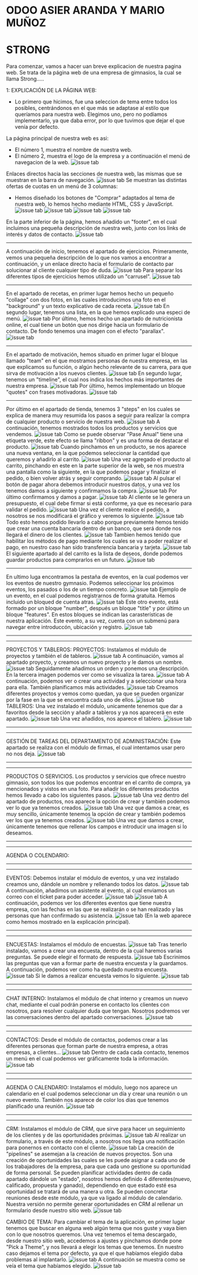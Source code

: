 # ODOO ASIER ARANDA Y MARIO MUÑOZ

# **STRONG**

Para comenzar, vamos a hacer uan breve explicacion de nuestra pagina web.
Se trata de la página web de una empresa de gimnasios, la cual se llama Strong.....

1: EXPLICACIÓN DE LA PÁGINA WEB:
* Lo primero que hicimos, fue una seleccion de tema entre todos los posibles, centrándonos en el que más se adaptase al estilo que queríamos para nuestra web. Elegimos uno, pero no podíamos implementarlo, ya que daba error, por lo que tuvimos que dejar el que venía por defecto.



La página principal de nuestra web es asi:
* El número 1, muestra el nombre de nuestra web.
* El número 2, muestra el logo de la empresa y a continuación el menú de navegacion de la web.
![issue tab](img/1.png)

Enlaces directos hacia las secciones de nuestra web, las mismas que se muestran en la barra de navegación.
![issue tab](img/2.png)
Se muestran las distintas ofertas de cuotas en un menú de 3 columnas:
* Hemos diseñado los botones de "Comprar" adaptados al tema de nuestra web, lo hemos hecho mediante HTML, CSS y JavaScript.
![issue tab](img/3.png)
![issue tab](img/4.png)
![issue tab](img/5.png)
![issue tab](img/6.png)

En la parte inferior de la página, hemos añadido un "footer", en el cual incluimos una pequeña descripción de nuestra web, junto con los links de interés y datos de contacto.
![issue tab](img/7.png)

_________________________

A continuación de inicio, tenemos el apartado de ejercicios.
Primeramente, vemos una pequeña descripción de lo que nos vamos a encontrar a continuación, y un enlace directo hacia el formulario de contacto par solucionar al cliente cualquier tipo de duda.
![issue tab](img/8.png)
Para separar los diferentes tipos de ejercicios hemos utilizado un "carrusel".
![issue tab](img/9.png)
_________________________

En el apartado de recetas, en primer lugar hemos hecho un pequeño "collage" con dos fotos, en las cuales introducimos una foto en el "background" y un texto explicativo de cada receta.
![issue tab](img/10.png)
En segundo lugar, tenemos una lista, en la que hemos explicado una especi de menú.
![issue tab](img/11.png)
Por último, hemos hecho un apartado de nutricionista online, el cual tiene un botón que nos dirige hacia un formulario de contacto.
De fondo tenemos una imagen con el efecto "parallax".
![issue tab](img/12.png)
_________________________

En el apartado de motivación, hemos situado en primer lugar el bloque llamado "team" en el que mostramos personas de nuestra empresa, en las que explicamos su función, o algún hecho relevante de su carrera, para que sirva de motivación a los nuevos clientes.
![issue tab](img/13.png)
En segundo lugar, tenemos un "timeline", el cual nos indica los hechos más importantes de nuestra empresa.
![issue tab](img/14.png)
Por último, hemos implementado un bloque "quotes" con frases motivadoras.
![issue tab](img/15.png)
_________________________
Por último en el apartado de tienda, tenemos 3 "steps" en los cuales se explica de manera muy resumida los pasos a seguir para realizar la compra de cualquier producto o servicio de nuestra web.
![issue tab](img/16.png)
A continuación, tenemos mostrados todos los productos y servicios que vendemos.
![issue tab](img/17.png)
Como se puede observar "Pase Anual" tiene una etiqueta verde, este efecto se llama "ribbon" y es una forma de destacar el producto.
![issue tab](img/18.png)
Cuando pinchamos en un producto, se nos aparece una nueva ventana, en la que podemos seleccionar la cantidad que queremos y añadirlo al carrito.
![issue tab](img/19.png)
Una vez agregado el producto al carrito, pinchando en este en la parte superior de la web, se nos muestra una pantalla como la siguiente, en la que podemos pagar y finalizar el pedido, o bien volver atrás y seguir comprando.
![issue tab](img/20.png)
Al pulsar el botón de pagar ahora debemos introducir nuestros datos, y una vez los tenemos damos a siguiente y confirmamos la compra.
![issue tab](img/20_1.png)
Por último confirmamos y damos a pagar.
![issue tab](img/20_2.png)
Al cliente se le genera un presupuesto, el cual debe firmar si está conforme, ya que es necesario para validar el pedido.
![issue tab](img/20_3.png)
Una vez el cliente realice el pedido, a nosotros se nos modificará el gráfico y veremos lo siguiente.
![issue tab](img/20_4.png) 
Todo esto hemos podido llevarlo a cabo porque previamente hemos tenido que crear una cuenta bancaria dentro de un banco, que será donde nos llegará el dinero de los clientes.
![issue tab](img/20_5.png)
Tambien hemos tenido que habilitar los métodos de pago mediante los cuales se va a poder realizar el pago, en nuestro caso han sido transferencia bancaria y tarjeta.
![issue tab](img/20_6.png)
El siguiente apartado al del carrito es la lista de deseos, donde podemos guardar productos para comprarlos en un futuro.
![issue tab](img/21.png)
_____________________________
En ultimo luga encontramos la pestaña de eventos, en la cual podemos ver los eventos de nuestro gymnasio.
Podemos seleccionar los próximos eventos, los pasados o los de un tiempo concreto.
![issue tab](img/22.png)
Ejemplo de un evento, en el cual podemos registrarnos de forma gratuita.
Hemos incluido un bloqued de cuenta atras.
![issue tab](img/23.png)
Este otro evento, está formado por un bloque "number", después un bloque "title" y por último un bloque "features".
En estos bloques se indican las carasterísticas de nuestra aplicación.
Este evento, a su vez, cuenta con un submenú para navegar entre introduccón, ubicación y registro.
![issue tab](img/24.png)
_____________________________
_____________________________
PROYECTOS Y TABLEROS:
PROYECTOS:
Instalamos el módulo de proyectos y también el de tableros.
![issue tab](img/25.png)
A continuación, vamos al apartado proyecto, y creamos un nuevo proyecto y le damos un nombre.
![issue tab](img/26.png)
Seguidamente añadimos un orden y ponemos una descripción. En la tercera imagen podemos ver como se visualiza la tarea.
![issue tab](img/27.png)
A continuación, podemos ver o crear una actividad y a seleccionar una hora para ella. También planificamos más actividades.
![issue tab](img/28.png)
Creamos diferentes proyectos y vemos como quedan, ya que se pueden organizar por la fase en la que se encuentra cada uno de ellos.
![issue tab](img/29.png)
TABLEROS:
Una vez instalado el módulo, unicamente tenemos que dar a favoritos desde la sección y añadir a tableros y ya nos aparecerá en este apartado.
![issue tab](img/30.png)
Una vez añadidos, nos aparece el tablero.
![issue tab](img/31.png)
_____________________________
_____________________________
GESTIÓN DE TAREAS DEL DEPARTAMENTO DE ADMINISTRACIÓN:
Este apartado se realiza con el módulo de firmas, el cual intentamos usar pero no nos deja.
![issue tab](img/32.png)
_____________________________
_____________________________
PRODUCTOS O SERVICIOS.
Los productos y servicios que ofrece nuestro gimnasio, son todos los que podemos encontrar en el carrito de compra, ya mencionados y vistos en una foto.
Para añadir los diferentes productos hemos llevado a cabo los siguientes pasos.
![issue tab](img/33.png)
Una vez dentro del apartado de productos, nos aparece la opción de crear y también podemos ver lo que ya tenemos creados.
![issue tab](img/34.png)
Una vez que damos a crear, es muy sencillo, únicamente tenemos la opción de crear y también podemos ver los que ya tenemos creados.
![issue tab](img/35.png)
Una vez que damos a crear, únicamente tenemos que rellenar los campos e introducir una imagen si lo deseamos.
_____________________________
_____________________________
AGENDA O COLENDARIO:

_____________________________
_____________________________
EVENTOS:
Debemos instalar el módulo de eventos, y una vez instalado creamos uno, dándole un nombre y rellenando todos los datos.
![issue tab](img/36.png)
A continuación, añadimos un asistente al evento, al cual enviamos un correo con el ticket para poder acceder.
![issue tab](img/37.png)
![issue tab](img/38.png)
A continuación, podemos ver los diferentes eventos que tiene nuestra empresa, con las fechas en las que se realizarán o se han realizado y las personas que han confirmado su asistencia.
![issue tab](img/38_1.png)
(En la web aparece como hemos mostrado en la explicación principal).
_____________________________
_____________________________
ENCUESTAS:
Instalamos el módulo de encuestas.
![issue tab](img/39.png)
Tras tenerlo instalado, vamos a crear una encuesta, dentro de la cual haremos varias preguntas.
Se puede elegir el formato de respuesta.
![issue tab](img/40.png)
Escrinimos las preguntas que van a formar parte de nuestra encuesta y la guardamos.
A continuación, podemos ver como ha quedado nuestra encuesta.
![issue tab](img/41.png)
Si le damos a realizar encuesta vemos lo siguiente.
![issue tab](img/42.png)
_____________________________
_____________________________
CHAT INTERNO:
Instalamos el módulo de chat interno y creamos un nuevo chat, mediante el cual podrán ponerse en contacto los clientes con nosotros, para resolver cualquier duda que tengan.
Nosotros podremos ver las conversaciones dentro del apartado conversaciones.
![issue tab](img/43.png)
_____________________________
_____________________________
CONTACTOS:
Desde el módulo de contactos, podemos crear a las diferentes personas que forman parte de nuestra empresa, a otras empresas, a clientes...
![issue tab](img/44.png)
Dentro de cada cada contacto, tenemos un menú en el cual podemos ver gráficamente toda la información.
![issue tab](img/45.png)
_____________________________
_____________________________
AGENDA O CALENDARIO:
Instalamos el módulo, luego nos aparece un calendario en el cual podemos seleccionar un día y crear una reunión o un nuevo evento.
También nos aparece de color los días que tenemos planificado una reunión.
![issue tab](img/46.png)
_____________________________
_____________________________
CRM:
Instalamos el módulo de CRM, que sirve para hacer un seguimiento de los clientes y de las oportunidades próximas.
![issue tab](img/47.png)
Al realizar un formulario, a través de este módulo, a nosotros nos llega una notificación para ponernos en contacto con el cliente.
![issue tab](img/48.png)
La creación de "pipelines" se asemejan a la creación de nuevos proyectos. Son una creación de oportunidades las cuales se les puede asignar a cada uno de los trabajadores de la empresa, para que cada uno gestione su oportunidad de forma personal.
Se pueden planificar actividades dentro de cada apartado dándole un "estado", nosotros hemos definido 4 diferentes(nuevo, calificado, propuesta y ganado), dependiendo en que estado esté esa oportunidad se tratará de una manera u otra.
Se pueden concretar reuniones desde este módulo, ya que va ligado al módulo de calendario.
Nuestra versión no permite generar oportunidades en CRM al rellenar un formulario desde nuestro sitio web.
![issue tab](img/49.png)




CAMBIO DE TEMA:
Para cambiar el tema de la aplicación, en primer lugar tenemos que buscar en alguna web algún tema que nos guste y vaya bien con lo que nosotros queremos.
Una vez tenemos el tema descargado, desde nuestro sitio web, accedemos a ajustes y pinchamos donde pone "Pick a Theme", y nos llevará a elegir los temas que tenemos.
En nuestro caso dejamos el tema por defecto, ya que el que habíamos elegido daba problemas al implantarlo.
![issue tab](img/tema1.png)
A continuación se muestra como se veía el tema que habíamos elegido.
![issue tab](img/tema2.png)